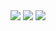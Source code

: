 <div>
  <img src="https://img.shields.io/github/last-commit/nahuelmol/c-topoapp"/>
  <img src="https://img.shields.io/github/languages/code-size/nahuelmol/c-topoapp"/>
  <img src="https://img.shields.io/github/languages/top/nahuelmol/c-topoapp"/>
</div>
